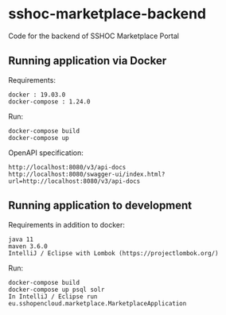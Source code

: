 # sshoc-marketplace-backend

Code for the backend of SSHOC Marketplace Portal

## Running application via Docker
Requirements:

```
docker : 19.03.0
docker-compose : 1.24.0
```

Run:

```
docker-compose build
docker-compose up
```

OpenAPI specification:

```
http://localhost:8080/v3/api-docs
http://localhost:8080/swagger-ui/index.html?url=http://localhost:8080/v3/api-docs
```


## Running application to development
Requirements in addition to docker:

```
java 11
maven 3.6.0
IntelliJ / Eclipse with Lombok (https://projectlombok.org/)
```

Run:

```
docker-compose build
docker-compose up psql solr
In IntelliJ / Eclipse run eu.sshopencloud.marketplace.MarketplaceApplication
```
